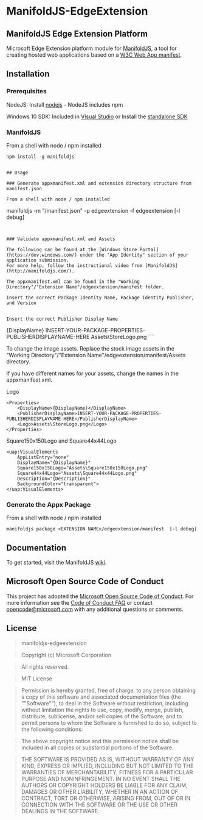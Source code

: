 # ManifoldJS-EdgeExtension

## ManifoldJS Edge Extension Platform

Microsoft Edge Extension platform module for [ManifoldJS](https://github.com/manifoldjs/ManifoldJS), a tool for creating hosted web applications based on a [W3C Web App manifest](http://www.w3.org/TR/appmanifest/).

## Installation

### Prerequisites

NodeJS: Install [nodejs](https://nodejs.org/) - NodeJS includes npm

Windows 10 SDK: Included in [Visual Studio](https://www.visualstudio.com/) or Install the [standalone SDK](https://developer.microsoft.com/en-us/windows/downloads/windows-10-sdk)

### ManifoldJS

From a shell with node / npm installed
```
npm install -g manifoldjs


## Usage

### Generate appxmanifest.xml and extension directory structure from manifest.json

From a shell with node / npm installed
```
manifoldjs -m "<PATH TO EXTENSION DIRECTORY>/manifest.json" -p edgeextension -f edgeextension [-l debug]
```


### Validate appxmanifest.xml and Assets

The following can be found at the [Windows Store Portal](https://dev.windows.com/) under the "App Identity" section of your application submission.
For more help, follow the instructional video from [ManifoldJS](http://manifoldjs.com/).

The appxmanifest.xml can be found in the "Working Directory"/"Extension Name"/edgeextension/manifest folder.

Insert the correct Package Identity Name, Package Identity Publisher, and Version
```
<Identity 
	Name="INSERT-YOUR-PACKAGE-IDENTITY-NAME-HERE" 
	Publisher="CN=INSERT-YOUR-PACKAGE-IDENTITY-PUBLISHER-HERE" 
	Version="1.0.0.0" />
```

Insert the correct Publisher Display Name
```
<Properties> 
	<DisplayName>{DisplayName}</DisplayName> 
	<PublisherDisplayName>INSERT-YOUR-PACKAGE-PROPERTIES-PUBLISHERDISPLAYNAME-HERE</PublisherDisplayName>
	<Logo>Assets\StoreLogo.png</Logo> 
</Properties> 
```

To change the image assets. Replace the stock image assets in the "Working Directory"/"Extension Name"/edgeextension/manifest/Assets directory. 

If you have different names for your assets, change the names in the appxmanifest.xml.

Logo
```
<Properties> 
	<DisplayName>{DisplayName}</DisplayName> 
	<PublisherDisplayName>INSERT-YOUR-PACKAGE-PROPERTIES-PUBLISHERDISPLAYNAME-HERE</PublisherDisplayName>
	<Logo>Assets\StoreLogo.png</Logo> 
</Properties> 
```

Square150x150Logo and Square44x44Logo
```
<uap:VisualElements
	AppListEntry="none"
	DisplayName="{DisplayName}"
	Square150x150Logo="Assets\Square150x150Logo.png"
	Square44x44Logo="Assets\Square44x44Logo.png"
	Description="{Description}"
	BackgroundColor="transparent">
</uap:VisualElements>
```

### Generate the Appx Package
From a shell with node / npm installed
```
manifoldjs package <EXTENSION NAME>/edgeextension/manifest  [-l debug]
```

## Documentation
To get started, visit the ManifoldJS [wiki](https://github.com/manifoldjs/ManifoldJS/wiki).

## Microsoft Open Source Code of Conduct
This project has adopted the [Microsoft Open Source Code of Conduct](https://opensource.microsoft.com/codeofconduct/). For more information see the [Code of Conduct FAQ](https://opensource.microsoft.com/codeofconduct/faq/) or contact [opencode@microsoft.com](mailto:opencode@microsoft.com) with any additional questions or comments.

## License

>manifoldjs-edgeextension

>Copyright (c) Microsoft Corporation

>All rights reserved.

>MIT License

>Permission is hereby granted, free of charge, to any person obtaining a copy of this software and associated documentation files (the ""Software""), to deal in the Software without restriction, including without limitation the rights to use, copy, modify, merge, publish, distribute, sublicense, and/or sell copies of the Software, and to permit persons to whom the Software is furnished to do so, subject to the following conditions:

>The above copyright notice and this permission notice shall be included in all copies or substantial portions of the Software.

>THE SOFTWARE IS PROVIDED AS IS, WITHOUT WARRANTY OF ANY KIND, EXPRESS OR IMPLIED, INCLUDING BUT NOT LIMITED TO THE WARRANTIES OF MERCHANTABILITY, FITNESS FOR A PARTICULAR PURPOSE AND NONINFRINGEMENT. IN NO EVENT SHALL THE AUTHORS OR COPYRIGHT HOLDERS BE LIABLE FOR ANY CLAIM, DAMAGES OR OTHER LIABILITY, WHETHER IN AN ACTION OF CONTRACT, TORT OR OTHERWISE, ARISING FROM, OUT OF OR IN CONNECTION WITH THE SOFTWARE OR THE USE OR OTHER DEALINGS IN THE SOFTWARE.

